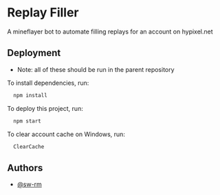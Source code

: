 
# Replay Filler

A mineflayer bot to automate filling replays for an account on hypixel.net




## Deployment

- Note: all of these should be run in the parent repository

To install dependencies, run:

```bash
  npm install
```
To deploy this project, run:
```bash
  npm start
```
To clear account cache on Windows,  run:
```bash
  ClearCache
```

## Authors

- [@sw-rm](https://github.com/sw-rm)

